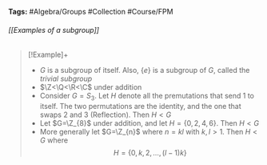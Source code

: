 **Tags:** #Algebra/Groups #Collection #Course/FPM 
###### [[Examples of a subgroup]]

> [!Example]+
> - $G$ is a subgroup of itself. Also, $\{e\}$ is a subgroup of $G$, called the *trivial subgroup*
> - $\Z<\Q<\R<\C$ under addition
> - Consider $G=S_{3}$. Let $H$ denote all the premutations that send $1$ to itself. The two permutations are the identity, and the one that swaps $2$ and $3$ (Reflection). Then $H<G$
> - Let $G=\Z_{8}$ under addition, and let $H=\{0,2,4,6\}$. Then $H<G$
> - More generally let $G=\Z_{n}$ where $n=kl$ with $k,l>1$. Then $H<G$ where
> $$H=\{0,k,2,\dots,(l-1)k\}$$